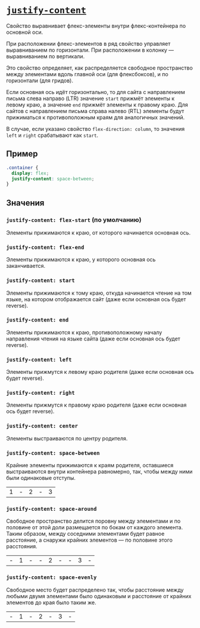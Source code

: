 # [`justify-content`](../index.md)

Свойство выравнивает флекс-элементы внутри флекс-контейнера по основной оси.

При расположении флекс-элементов в ряд свойство управляет выравниванием по горизонтали. При расположении в колонку — выравниванием по вертикали.

Это свойство определяет, как распределяется свободное пространство между элементами вдоль главной оси (для флексбоксов), и по горизонтали (для гридов).

Если основная ось идёт горизонтально, то для сайта с направлением письма слева направо (LTR) значение `start` прижмёт элементы к левому краю, а значение `end` прижмёт элементы к правому краю. Для сайтов с направлением письма справа налево (RTL) элементы будут прижиматься к противоположным краям для аналогичных значений.

В случае, если указано свойство `flex-direction: column`, то значения `left` и `right` срабатывают как `start`.

## Пример

```css
.container {
  display: flex;
  justify-content: space-between;
}
```

## Значения

### `justify-content: flex-start` (по умолчанию)

Элементы прижимаются к краю, от которого начинается основная ось.

### `justify-content: flex-end`

Элементы прижимаются к краю, у которого основная ось заканчивается.

### `justify-content: start`

Элементы прижимаются к тому краю, откуда начинается чтение на том языке, на котором отображается сайт (даже если основная ось будет reverse).

### `justify-content: end`

Элементы прижимаются к краю, противоположному началу направления чтения на языке сайта (даже если основная ось будет reverse).

### `justify-content: left`

Элементы прижмутся к левому краю родителя (даже если основная ось будет reverse).

### `justify-content: right`

Элементы прижмутся к правому краю родителя (даже если основная ось будет reverse).

### `justify-content: center`

Элементы выстраиваются по центру родителя.

### `justify-content: space-between`

Крайние элементы прижимаются к краям родителя, оставшиеся выстраиваются внутри контейнера равномерно, так, чтобы между ними были одинаковые отступы.

|     |     |     |     |     |
| :-: | :-: | :-: | :-: | :-: |
|  1  |  -  |  2  |  -  |  3  |

### `justify-content: space-around`

Cвободное пространство делится поровну между элементами и по половине от этой доли размещается по бокам от каждого элемента. Таким образом, между соседними элементами будет равное расстояние, а снаружи крайних элементов — по половине этого расстояния.

|     |     |     |     |     |     |     |     |     |
| :-: | :-: | :-: | :-: | :-: | :-: | :-: | :-: | :-: |
|  -  |  1  |  -  |  -  |  2  |  -  |  -  |  3  |  -  |

### `justify-content: space-evenly`

Свободное место будет распределено так, чтобы расстояние между любыми двумя элементами было одинаковым и расстояние от крайних элементов до края было таким же.

|     |     |     |     |     |     |     |
| :-: | :-: | :-: | :-: | :-: | :-: | :-: |
|  -  |  1  |  -  |  2  |  -  |  3  |  -  |
